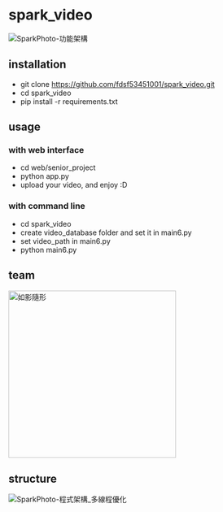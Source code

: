 # spark_video

![SparkPhoto-功能架構](https://user-images.githubusercontent.com/35889113/203204055-d14abac6-c199-4f7f-ab1a-656eaed86ff8.png)

## installation
* git clone https://github.com/fdsf53451001/spark_video.git
* cd spark_video
* pip install -r requirements.txt

## usage
### with web interface
* cd web/senior_project
* python app.py
* upload your video, and enjoy :D

### with command line
* cd spark_video
* create video_database folder and set it in main6.py
* set video_path in main6.py
* python main6.py

## team
<img width="329" alt="如影隨形" src="https://user-images.githubusercontent.com/35889113/203204415-81beb247-d41d-4199-bfaa-0614864dae0d.png">

## structure
![SparkPhoto-程式架構_多線程優化](https://user-images.githubusercontent.com/35889113/208694384-e4c8a7f3-b72a-4810-9036-4f73ef410909.png)
